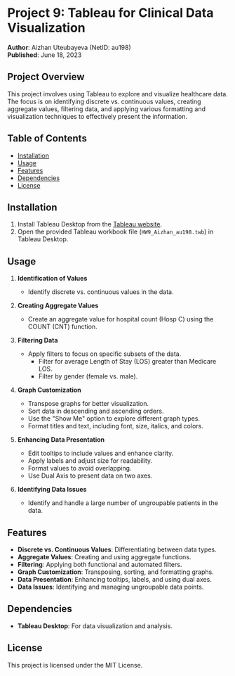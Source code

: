 # Project 9: Tableau for Clinical Data Visualization

**Author**: Aizhan Uteubayeva (NetID: au198)  
**Published**: June 18, 2023

## Project Overview

This project involves using Tableau to explore and visualize healthcare data. The focus is on identifying discrete vs. continuous values, creating aggregate values, filtering data, and applying various formatting and visualization techniques to effectively present the information.

## Table of Contents
- [Installation](#installation)
- [Usage](#usage)
- [Features](#features)
- [Dependencies](#dependencies)
- [License](#license)

## Installation

1. Install Tableau Desktop from the [Tableau website](https://www.tableau.com/products/desktop).
2. Open the provided Tableau workbook file (`HW9_Aizhan_au198.twb`) in Tableau Desktop.

## Usage

1. **Identification of Values**
   - Identify discrete vs. continuous values in the data.
   
2. **Creating Aggregate Values**
   - Create an aggregate value for hospital count (Hosp C) using the COUNT (CNT) function.
   
3. **Filtering Data**
   - Apply filters to focus on specific subsets of the data.
     - Filter for average Length of Stay (LOS) greater than Medicare LOS.
     - Filter by gender (female vs. male).
   
4. **Graph Customization**
   - Transpose graphs for better visualization.
   - Sort data in descending and ascending orders.
   - Use the "Show Me" option to explore different graph types.
   - Format titles and text, including font, size, italics, and colors.
   
5. **Enhancing Data Presentation**
   - Edit tooltips to include values and enhance clarity.
   - Apply labels and adjust size for readability.
   - Format values to avoid overlapping.
   - Use Dual Axis to present data on two axes.
   
6. **Identifying Data Issues**
   - Identify and handle a large number of ungroupable patients in the data.

## Features

- **Discrete vs. Continuous Values**: Differentiating between data types.
- **Aggregate Values**: Creating and using aggregate functions.
- **Filtering**: Applying both functional and automated filters.
- **Graph Customization**: Transposing, sorting, and formatting graphs.
- **Data Presentation**: Enhancing tooltips, labels, and using dual axes.
- **Data Issues**: Identifying and managing ungroupable data points.

## Dependencies

- **Tableau Desktop**: For data visualization and analysis.

## License

This project is licensed under the MIT License.
